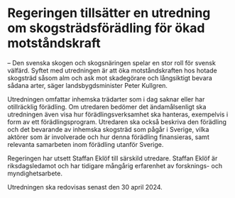 # Regeringen tillsätter en utredning om skogsträdsförädling för ökad motståndskraft

– Den svenska skogen och skogsnäringen spelar en stor roll för svensk välfärd. Syftet med utredningen är att öka motståndskraften hos hotade skogsträd såsom alm och ask mot skadegörare och långsiktigt bevara sådana arter, säger landsbygdsminister Peter Kullgren.

Utredningen omfattar inhemska trädarter som i dag saknar eller har otillräcklig förädling. Om utredaren bedömer det ändamålsenligt ska utredningen även visa hur förädlingsverksamhet ska hanteras, exempelvis i form av ett förädlingsprogram. Utredaren ska också beskriva den förädling och det bevarande av inhemska skogsträd som pågår i Sverige, vilka aktörer som är involverade och hur denna förädling finansieras, samt relevanta samarbeten inom förädling utanför Sverige.

Regeringen har utsett Staffan Eklöf till särskild utredare. Staffan Eklöf är riksdagsledamot och har tidigare mångårig erfarenhet av forsknings- och myndighetsarbete.

Utredningen ska redovisas senast den 30 april 2024.
